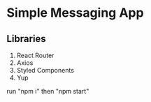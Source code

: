 # Simple Messaging App

## Libraries
1. React Router
2. Axios
3. Styled Components
4. Yup

run "npm i" then "npm start" 